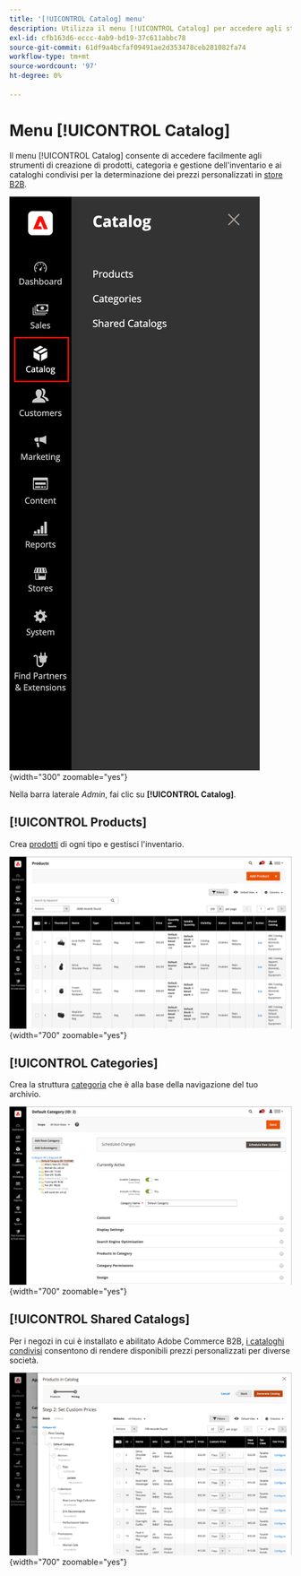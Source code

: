 ```yaml
---
title: '[!UICONTROL Catalog] menu'
description: Utilizza il menu [!UICONTROL Catalog] per accedere agli strumenti di creazione prodotti, categoria e gestione inventari.
exl-id: cfb163d6-eccc-4ab9-bd19-37c611abbc78
source-git-commit: 61df9a4bcfaf09491ae2d353478ceb281082fa74
workflow-type: tm+mt
source-wordcount: '97'
ht-degree: 0%

---
```


# Menu [!UICONTROL Catalog]

Il menu [!UICONTROL Catalog] consente di accedere facilmente agli strumenti di creazione di prodotti, categoria e gestione dell&#39;inventario e ai cataloghi condivisi per la determinazione dei prezzi personalizzati in [store B2B](https://experienceleague.adobe.com/docs/commerce-admin/b2b/introduction.html).

![Menu Catalogo](./assets/admin-menu-catalog.png){width="300" zoomable="yes"}

Nella barra laterale _Admin_, fai clic su **[!UICONTROL Catalog]**.

## [!UICONTROL Products]

Crea [prodotti](products-list.md) di ogni tipo e gestisci l&#39;inventario.

![Griglia prodotti](./assets/products-grid.png){width="700" zoomable="yes"}

## [!UICONTROL Categories]

Crea la struttura [categoria](categories.md) che è alla base della navigazione del tuo archivio.

![Area di lavoro categoria](./assets/category-workspace.png){width="700" zoomable="yes"}

## [!UICONTROL Shared Catalogs]

Per i negozi in cui è installato e abilitato Adobe Commerce B2B, [i cataloghi condivisi](https://experienceleague.adobe.com/docs/commerce-admin/b2b/shared-catalogs/catalog-shared.html) consentono di rendere disponibili prezzi personalizzati per diverse società.

![Prodotti del catalogo condiviso](./assets/shared-catalog-setup.png){width="700" zoomable="yes"}
